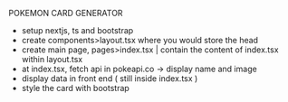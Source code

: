 POKEMON CARD GENERATOR
- setup nextjs, ts and bootstrap
- create components>layout.tsx where you would store the head
- create main page, pages>index.tsx | contain the content of index.tsx within layout.tsx
- at index.tsx, fetch api in pokeapi.co -> display name and image 
- display data in front end ( still inside index.tsx )
- style the card with bootstrap 
